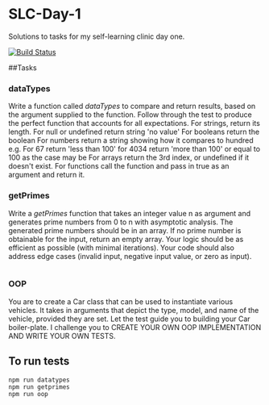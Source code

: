 # SLC-Day-1
Solutions to tasks for my self-learning clinic day one.

[![Build Status](https://travis-ci.org/ajudensi/SLC-Day-1.svg?branch=master)](https://travis-ci.org/ajudensi/SLC-Day-1)

##Tasks
### dataTypes
Write a function called *dataTypes*  to compare and return results, based on the argument supplied to the function. Follow through the test to produce the perfect function that accounts for all expectations.
For strings, return its length.
For null or undefined return string 'no value'
For booleans return the boolean
For numbers return a string showing how it compares to hundred e.g. For 67 return 'less than 100' for 4034 return 'more than 100' or equal to 100 as the case may be
For arrays return the 3rd index, or undefined if it doesn't exist.
For functions call the function and pass in true as an argument and return it.

### getPrimes
Write a *getPrimes*  function that takes an integer value n as argument and generates prime numbers from 0 to n with asymptotic analysis.
The generated prime numbers should be in an array.
If no prime number is obtainable for the input, return an empty array.
Your logic should be as efficient as possible (with minimal iterations).
Your code should also address edge cases (invalid input, negative input value, or zero as input).
```    Please write your own Jasmine tests with at least 5 test cases.
```

### OOP
You are to create a Car class that can be used to instantiate various vehicles.
It takes in arguments that depict the type, model, and name of the vehicle, provided they are set.
Let the test guide you to building your Car boiler-plate.
I challenge you to CREATE YOUR OWN OOP IMPLEMENTATION AND WRITE YOUR OWN TESTS.

## To run tests

```
npm run datatypes
npm run getprimes
npm run oop
```